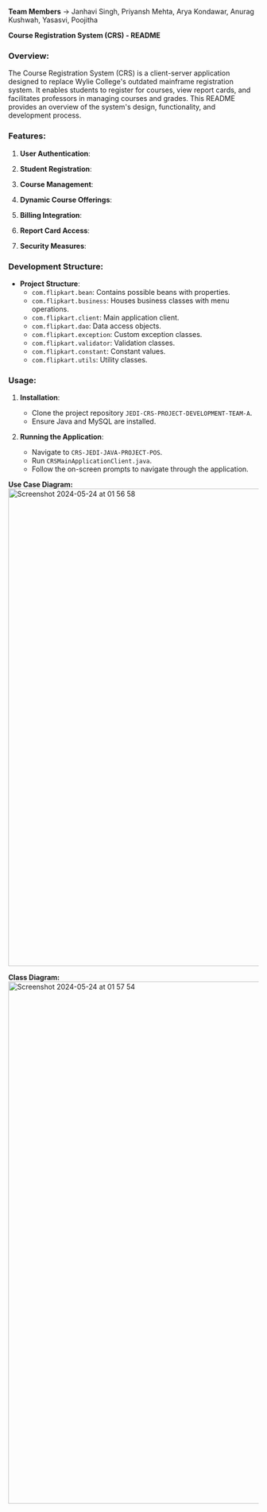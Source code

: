**Team Members** -> 
Janhavi Singh,
Priyansh Mehta,
Arya Kondawar,
Anurag Kushwah,
Yasasvi,
Poojitha

**Course Registration System (CRS) - README**

### Overview:
The Course Registration System (CRS) is a client-server application designed to replace Wylie College's outdated mainframe registration system. It enables students to register for courses, view report cards, and facilitates professors in managing courses and grades. This README provides an overview of the system's design, functionality, and development process.

### Features:
1. **User Authentication**:

2. **Student Registration**:

3. **Course Management**:

4. **Dynamic Course Offerings**:

5. **Billing Integration**:

6. **Report Card Access**:

7. **Security Measures**:

### Development Structure:
- **Project Structure**:
   - `com.flipkart.bean`: Contains possible beans with properties.
   - `com.flipkart.business`: Houses business classes with menu operations.
   - `com.flipkart.client`: Main application client.
   - `com.flipkart.dao`: Data access objects.
   - `com.flipkart.exception`: Custom exception classes.
   - `com.flipkart.validator`: Validation classes.
   - `com.flipkart.constant`: Constant values.
   - `com.flipkart.utils`: Utility classes.

### Usage:
1. **Installation**:
   - Clone the project repository `JEDI-CRS-PROJECT-DEVELOPMENT-TEAM-A`.
   - Ensure Java and MySQL are installed.

2. **Running the Application**:
   - Navigate to `CRS-JEDI-JAVA-PROJECT-POS`.
   - Run `CRSMainApplicationClient.java`.
   - Follow the on-screen prompts to navigate through the application.

**Use Case Diagram:**
<img width="961" alt="Screenshot 2024-05-24 at 01 56 58" src="https://github.com/AK232003/JEDI-CRS-PROJECT-DEVELOPMENT-TEAM-A/assets/96649747/3b8f194e-fce9-403c-95e9-4d32b0edf767">

**Class Diagram:**
<img width="1051" alt="Screenshot 2024-05-24 at 01 57 54" src="https://github.com/AK232003/JEDI-CRS-PROJECT-DEVELOPMENT-TEAM-A/assets/96649747/f55c0bb9-4cd3-4bc0-811a-476f4b282443">


